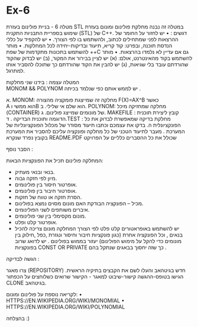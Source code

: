 # Ex-6
מטלה 6 - בניית  פולינום  בעזרת  STL 
במטלה זה נבנה מחלקת פולינום ומונום בעזרת שימוש בספריית
 התבניות התקנית (STL) של C++.
 דגשים : 
•	יש לחזור על החומר של ההרצאות לפני שמתחילים לכתוב, 
ולהשתמש בו 
לפי הצורך.
•	יש להקפיד על כללי הנדסת תוכנה, ובפרט: קוד קריא, תיעוד 
ובדיקות-יחידה לכל המחלקות.
•	מותר להשתמש בתכונות מתקדמות של שפת ++C גם אם עדיין לא 
נלמדו 
בהרצאות.
•	מותר להשתמש בקוד מהאינטרנט, אולם: (א) יש לציין בבירור את 
המקור, (ב) יש לבדוק שהקוד שהורדתם עובד בלי שגיאות, (ג) יש 
להבין את 
הקוד שהורדתם כך שתוכלו להסביר אותו למתרגל.

 
 המטלה עצמה :
  בידנו  שני מחלקות  
  MONOM && POLYNOM יש לממש אותם  כפי  שנלמד בכיתה .
  
 א. MONOM: מחלקה זה שמייצגת  פומקציה מהצורה F(X)=AX^B כאשר  
A הוא 
ממשי וB הוא שלם אי שלילי.
ב.	POLYNOM: מחלקה שמחזיקה מיכל (CONTAINER) של מונומים שמייצג 
פולינום.
ג. MAKEFILE : קובץ ליצירת  תוכנית הדוגמה ותוכנית הבדיקה . 
ד.TEST : מחלקת בדיקה שמאפשרת לבדוק את כל הפונקציונלית 
ה. בדקו את עצמכם וכתבו תיעוד מסודר של מכלול הפונקציונליות של 
המערכת . מעבר לתיעוד
הטכני של כל מחלקה ופונקציה עליכם להסביר את המערכת בקובץ נפרד 
שנקרא README.PDF
שכולל את כל ההסברים כלליים על הפרויקט 
 
 הסבר נוסף  :
 
המחלקה פולינום תכיל את הפונקציות הבאות:
*	בנאי ובנאי מעתיק.
*	מיון לפי חזקה גבוה.
*	אופרטור חיסור בין פולינומים.
*	אופרטור חיבור בין פולינומים.
*	הסרת חזקה או טווח של חזקות.
*	מכיל – הפונקציה הבודקת האם מונום מסוים נמצא בפולינום.
*	איברים משותפים לשני הפולינומים.
*	מונום מקסימלי בין שני פולינומים.
*	אופרטור קלט ופלט.
*  יש להשתמש באופראטורים  קלט פלט לפי הצורך 
המחלקה מונום צריכה להכיל  בנאים , וכל הפונקציה אחרת (כגון פונקציות חיבור וחיסור ונגזרת ,כפל ,חילוק  בין מונומים כדי להקל על מימוש הפולינום) יעזור בממוש בפולינום .
יש לדואג שרוב בפונקציות  CONST OR PRIVATE  כך שזה יחסוך  בבאגים  שנתקל בהם  .
 
הגשה לבדיקה :
 
 צרו מאגר (REPOSITORY) חדש בגיטהאב והעלו לשם את הקבצים בתיקיה 
הראשית.
הגישו בטופס-ההגשה קישור-שיבוט למאגר - הקישור שרואים כשלוחצים 
על 
הכפתור CLONE בגיטהאב.

לקריאה נוספת על פולינום ומונום:
•	HTTPS://EN.WIKIPEDIA.ORG/WIKI/MONOMIAL
•	HTTPS://EN.WIKIPEDIA.ORG/WIKI/POLYNOMIAL

 בהצלחה :)
